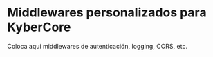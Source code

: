 # Middlewares personalizados para KyberCore

Coloca aquí middlewares de autenticación, logging, CORS, etc.
